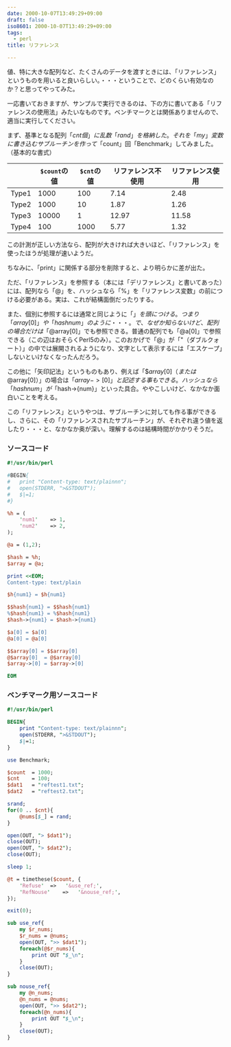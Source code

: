 ```yaml
---
date: 2000-10-07T13:49:29+09:00
draft: false
iso8601: 2000-10-07T13:49:29+09:00
tags:
  - perl
title: リファレンス

---
```


値、特に大きな配列など、たくさんのデータを渡すときには、「リファレンス」というものを用いると良いらしい。・・・ということで、どのくらい有効なのか？と思ってやってみた。

一応書いておきますが、サンプルで実行できるのは、下の方に書いてある「リファレンスの使用法」みたいなものです。ベンチマークとは関係ありませんので、適当に実行してください。

まず、基準となる配列「$cnt個」に乱数「rand」を格納した。それを「my」変数に書き込むサブルーチンを作って「$count」回「Benchmark」してみました。（基本的な書式）

|         | `$count`の値 | `$cnt`の値 | リファレンス不使用 | リファレンス使用 |
|---------|--------------|------------|---------------------|-----------------|
| Type1   | 1000         | 100        | 7.14                | 2.48            |
| Type2   | 1000         | 10         | 1.87                | 1.26            |
| Type3   | 10000        | 1          | 12.97               | 11.58           |
| Type4   | 100          | 1000       | 5.77                | 1.32            |

この計測が正しい方法なら、配列が大きければ大きいほど、「リファレンス」を使ったほうが処理が速いようだ。

ちなみに、「print」に関係する部分を削除すると、より明らかに差が出た。

ただ、「リファレンス」を参照する（本には「デリファレンス」と書いてあった）には、配列なら「@」を、ハッシュなら「%」を「リファレンス変数」の前につける必要がある。実は、これが結構面倒だったりする。

また、個別に参照するには通常と同じように「$」を頭につける。つまり「$$array[0]」や「$$hash{num}」のように・・・。で、なぜか知らないけど、配列の場合だけは「@$array[0]」でも参照できる。普通の配列でも「@a[0]」で参照できる（この辺はおそらくPerl5のみ）。このおかげで「@」が「"（ダブルクォート）」の中では展開されるようになり、文字として表示するには「エスケープ」しないといけなくなったんだろう。

この他に「矢印記法」というものもあり、例えば「$$array[0]（または@$array[0]）」の場合は「$array->[0]」と記述する事もできる。ハッシュなら「$$hash{num}」が「$hash->{num}」といった具合。ややこしいけど、なかなか面白いことを考える。

この「リファレンス」というやつは、サブルーチンに対しても作る事ができるし、さらに、その「リファレンスされたサブルーチン」が、それぞれ違う値を返したり・・・と、なかなか奥が深い。理解するのは結構時間がかかりそうだ。

### ソースコード

```perl
#!/usr/bin/perl

#BEGIN{
#   print "Content-type: text/plainnn";
#   open(STDERR, ">&STDOUT");
#   $|=1;
#}

%h = (
    'num1'    => 1,
    'num2'    => 2,
);

@a = (1,2);

$hash = %h;
$array = @a;

print <<EOM;
Content-type: text/plain

$h{num1} = $h{num1}

$$hash{num1} = $$hash{num1}
%$hash{num1} = %$hash{num1}
$hash->{num1} = $hash->{num1}

$a[0] = $a[0]
@a[0] = @a[0]

$$array[0] = $$array[0]
@$array[0]  = @$array[0]
$array->[0] = $array->[0]

EOM
```

### ベンチマーク用ソースコード

```perl
#!/usr/bin/perl

BEGIN{
    print "Content-type: text/plainnn";
    open(STDERR, ">&STDOUT");
    $|=1;
}

use Benchmark;

$count  = 1000;
$cnt    = 100;
$dat1   = "reftest1.txt";
$dat2   = "reftest2.txt";

srand;
for(0 .. $cnt){
    @nums[$_] = rand;
}

open(OUT, "> $dat1");
close(OUT);
open(OUT, "> $dat2");
close(OUT);

sleep 1;

@t = timethese($count, {
    'Refuse'  =>   '&use_ref;',
    'RefNouse'    =>   '&nouse_ref;',
});

exit(0);

sub use_ref{
    my $r_nums;
    $r_nums = @nums;
    open(OUT, ">> $dat1");
    foreach(@$r_nums){
        print OUT "$_\n";
    }
    close(OUT);
}

sub nouse_ref{
    my @n_nums;
    @n_nums = @nums;
    open(OUT, ">> $dat2");
    foreach(@n_nums){
        print OUT "$_\n";
    }
    close(OUT);
}
```
